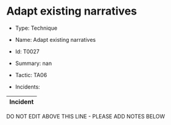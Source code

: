 # Adapt existing narratives

* Type: Technique

* Name: Adapt existing narratives

* Id: T0027

* Summary: nan

* Tactic: TA06

* Incidents:

| Incident |
| --------- |


DO NOT EDIT ABOVE THIS LINE - PLEASE ADD NOTES BELOW